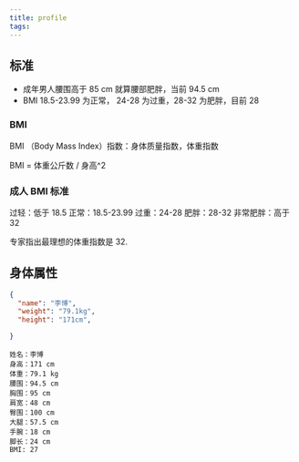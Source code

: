 ```yaml
---
title: profile
tags:
---
```


## 标准

* 成年男人腰围高于 85 cm 就算腰部肥胖，当前 94.5 cm
* BMI 18.5-23.99 为正常， 24-28 为过重，28-32 为肥胖，目前 28

### BMI 

BMI （Body Mass Index）指数：身体质量指数，体重指数

BMI = 体重公斤数 / 身高^2

### 成人 BMI 标准

过轻：低于 18.5
正常：18.5-23.99
过重：24-28
肥胖：28-32
非常肥胖：高于 32

专家指出最理想的体重指数是 32.

## 身体属性

```json
{
  "name": "李博",
  "weight": "79.1kg",
  "height": "171cm",

}
```

```text
姓名：李博
身高：171 cm
体重：79.1 kg
腰围：94.5 cm
胸围：95 cm
肩宽：48 cm
臀围：100 cm
大腿：57.5 cm
手腕：18 cm
脚长：24 cm
BMI: 27
```




